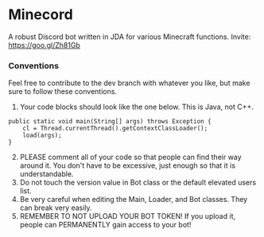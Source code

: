 # Minecord
A robust Discord bot written in JDA for various Minecraft functions.
Invite: https://goo.gl/Zh81Gb

### Conventions
Feel free to contribute to the dev branch with whatever you like, but make sure to follow these conventions.
1. Your code blocks should look like the one below. This is Java, not C++.
```
public static void main(String[] args) throws Exception {
	cl = Thread.currentThread().getContextClassLoader();
	load(args);
}
```
2. PLEASE comment all of your code so that people can find their way around it. You don't have to be excessive, just enough so that it is understandable.
3. Do not touch the version value in Bot class or the default elevated users list.
4. Be very careful when editing the Main, Loader, and Bot classes. They can break very easily.
5. REMEMBER TO NOT UPLOAD YOUR BOT TOKEN! If you upload it, people can PERMANENTLY gain access to your bot!
